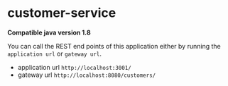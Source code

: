 # customer-service

**Compatible java version 1.8**

You can call the REST end points of this application either by running the `application url` or `gateway url`.

- application url `http://localhost:3001/`
- gateway url `http://localhost:8080/customers/`

